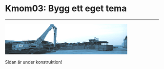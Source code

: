 Kmom03: Bygg ett eget tema
==========================
--------------------------
![Under konstruktion](../../webroot/img/under_construction.png "Under konstruktion")

Sidan är under konstruktion!